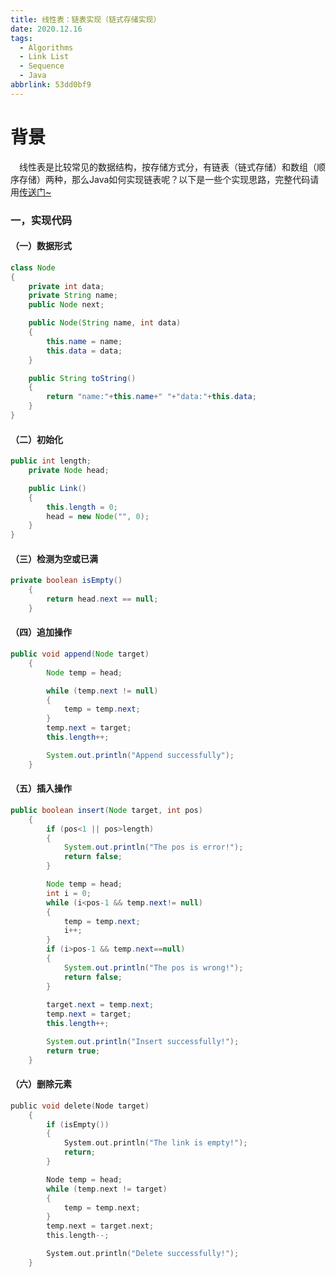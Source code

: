 ```yaml
---
title: 线性表：链表实现（链式存储实现）
date: 2020.12.16
tags:
  - Algorithms
  - Link List
  - Sequence
  - Java
abbrlink: 53dd0bf9
---
```

# 背景
&emsp;线性表是比较常见的数据结构，按存储方式分，有链表（链式存储）和数组（顺序存储）两种，那么Java如何实现链表呢？以下是一些个实现思路，完整代码请用[传送门~](https://github.com/keviness/Algorithms/blob/master/Algorithms_Java/DataStruct/SingleLinkList/SingleLink.java)
<!--more-->
### 一，实现代码
#### （一）数据形式
~~~java
class Node
{
    private int data;
    private String name;
    public Node next;

    public Node(String name, int data)
    {
        this.name = name;
        this.data = data;
    } 

    public String toString()
    {
        return "name:"+this.name+" "+"data:"+this.data;
    }
}
~~~
#### （二）初始化
~~~java
public int length;
    private Node head;

    public Link()
    {
        this.length = 0;
        head = new Node("", 0);
    }
}
~~~
#### （三）检测为空或已满
~~~java
private boolean isEmpty()
    {
        return head.next == null;
    }
~~~
#### （四）追加操作
~~~java
public void append(Node target)
    {
        Node temp = head;

        while (temp.next != null)
        {
            temp = temp.next;
        }
        temp.next = target;
        this.length++;

        System.out.println("Append successfully");
    } 
~~~
#### （五）插入操作
~~~java
public boolean insert(Node target, int pos)
    {
        if (pos<1 || pos>length)
        {
            System.out.println("The pos is error!");
            return false;
        }

        Node temp = head;
        int i = 0;
        while (i<pos-1 && temp.next!= null)
        {
            temp = temp.next;
            i++;
        }
        if (i>pos-1 && temp.next==null)
        {
            System.out.println("The pos is wrong!");
            return false;
        }
        
        target.next = temp.next;
        temp.next = target;
        this.length++;

        System.out.println("Insert successfully!");
        return true;
    }

~~~
#### （六）删除元素
~~~c
public void delete(Node target)
    {
        if (isEmpty())
        {
            System.out.println("The link is empty!");
            return;
        }

        Node temp = head;
        while (temp.next != target)
        {
            temp = temp.next;
        }
        temp.next = target.next;
        this.length--;

        System.out.println("Delete successfully!");
    }
~~~
